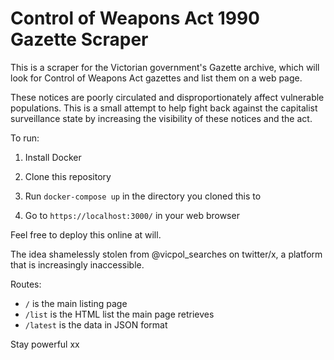 # Control of Weapons Act 1990 Gazette Scraper

This is a scraper for the Victorian government's Gazette archive, which will look for Control of Weapons Act gazettes and list them on a web page.

These notices are poorly circulated and disproportionately affect vulnerable populations. This is a small attempt to help fight back against the capitalist surveillance state by increasing the visibility of these notices and the act.

To run:

1. Install Docker

2. Clone this repository

3. Run `docker-compose up` in the directory you cloned this to

4. Go to `https://localhost:3000/` in your web browser

Feel free to deploy this online at will.

The idea shamelessly stolen from @vicpol_searches on twitter/x, a platform that is increasingly inaccessible.

Routes:

- `/` is the main listing page
- `/list` is the HTML list the main page retrieves
- `/latest` is the data in JSON format

Stay powerful xx
